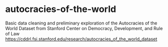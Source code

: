 # autocracies-of-the-world
Basic data cleaning and preliminary exploration of the Autocracies of the World Dataset from Stanford Center on Democracy, Development, and Rule of Law https://cddrl.fsi.stanford.edu/research/autocracies_of_the_world_dataset
